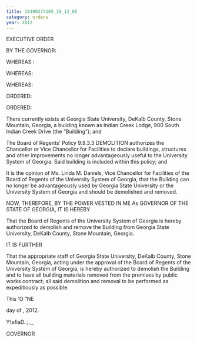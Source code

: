```yaml
---
title: 18490274105_10_12_05
category: orders
year: 2012
---
```

 

EXECUTIVE ORDER

BY THE GOVERNOR:

WHEREAS :

WHEREAS:

WHEREAS:

ORDERED:

ORDERED:

There currently exists at Georgia State University, DeKalb County, Stone
Mountain, Georgia, a building known as Indian Creek Lodge, 900 South Indian
Creek Drive (the “Building”); and

The Board of Regents’ Policy 9.9.3.3 DEMOLITION authorizes the Chancellor or
Vice Chancellor for Facilities to declare buildings, structures and other
improvements no longer advantageously useful to the University System of
Georgia. Said building is included within this policy; and

It is the opinion of Ms. Linda M. Daniels, Vice Chancellor for Facilities of the
Board of Regents of the University System of Georgia, that the Building can no
longer be advantageously used by Georgia State University or the University
System of Georgia and should be demolished and removed.

NOW, THEREFORE, BY THE POWER VESTED IN ME As GOVERNOR OF THE
STATE OF GEORGIA, IT IS HEREBY

That the Board of Regents of the University System of Georgia is hereby
authorized to demolish and remove the Building from Georgia State University,
DeKalb County, Stone Mountain, Georgia.

IT IS FURTHER

That the appropriate staff of Georgia State University, DeKalb County, Stone
Mountain, Georgia, acting under the approval of the Board of Regents of the
University System of Georgia, is hereby authorized to demolish the Building and
to have all building materials removed from the premises by public works
contract; all said demolition and removal to be performed as expeditiously as
possible.

This ‘O “NE

day of , 2012.

Y\eﬁaD..;._,

GOVERNOR

